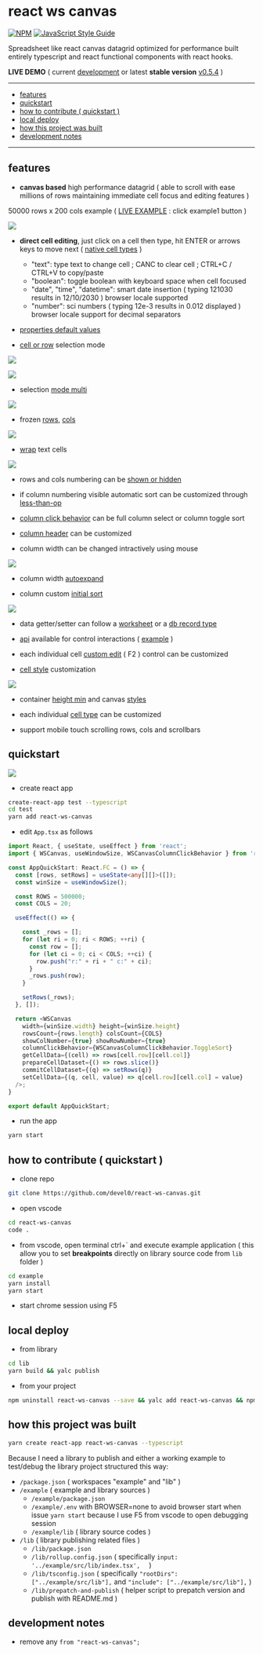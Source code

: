 # react ws canvas

[![NPM](https://img.shields.io/npm/v/react-ws-canvas.svg)](https://www.npmjs.com/package/react-ws-canvas) [![JavaScript Style Guide](https://img.shields.io/badge/code_style-standard-brightgreen.svg)](https://standardjs.com)

Spreadsheet like react canvas datagrid optimized for performance built entirely typescript and react functional components with react hooks.

**LIVE DEMO** ( current [development](https://codesandbox.io/s/github/devel0/react-ws-canvas/tree/master/example) or latest **stable version** [v0.5.4](https://codesandbox.io/s/github/devel0/react-ws-canvas/tree/4029b9f278824215ca2ffdf65cabe6e2ccf32c4c/example) )

---

- [features](#features)
- [quickstart](#quickstart)
- [how to contribute ( quickstart )](#how-to-contribute--quickstart-)
- [local deploy](#local-deploy)
- [how this project was built](#how-this-project-was-built)
- [development notes](#development-notes)

---

## features

- **canvas based** high performance datagrid ( able to scroll with ease millions of rows maintaining immediate cell focus and editing features )

50000 rows x 200 cols example ( [LIVE EXAMPLE](https://codesandbox.io/s/github/devel0/react-ws-canvas/tree/master/example) : click example1 button )

![](doc/50000rows_200cols.gif)

- **direct cell editing**, just click on a cell then type, hit ENTER or arrows keys to move next ( [native cell types][1] )
  - "text": type text to change cell ; CANC to clear cell ; CTRL+C / CTRL+V to copy/paste
  - "boolean": toggle boolean with keyboard space when cell focused
  - "date", "time", "datetime": smart date insertion ( typing 121030 results in 12/10/2030 ) browser locale supported
  - "number": sci numbers ( typing 12e-3 results in 0.012 displayed ) browser locale support for decimal separators

- [properties default values][22]

- [cell or row][2] selection mode

![](doc/selection-mode-cells.png)

![](doc/selection-mode-rows.png)

- selection [mode multi][9]

![](doc/selection-mode-multi.png)

- frozen [rows][3], [cols][4]

![](doc/frozen-rows-cols.png)

- [wrap][21] text cells

![](doc/text-wrap.gif)

- rows and cols numbering can be [shown or hidden][5]

- if column numbering visible automatic sort can be customized through [less-than-op][6]

- [column click behavior][12] can be full column select or column toggle sort

- [column header][15] can be customized

- column width can be changed intractively using mouse

![](doc/column-width-resize.png)

- column width [autoexpand][16]

- column custom [initial sort][18]

![](doc/initial-sort.png)

- data getter/setter can follow a [worksheet][7] or a [db record type][8]

- [api][10] available for control interactions ( [example][11] )

- each individual cell [custom edit][13] ( F2 ) control can be customized

- [cell style][19] customization

![](doc/cell-style-customization.png)

- container [height min][23] and canvas [styles][20]

- each individual [cell type][14] can be customized

- support mobile touch scrolling rows, cols and scrollbars

[1]: https://github.com/devel0/react-ws-canvas/blob/3160c5e6548f7543a63d8ae8ef81c896a5bcef9a/example/src/lib/WSCanvasColumn.tsx#L1
[2]: https://github.com/devel0/react-ws-canvas/blob/3160c5e6548f7543a63d8ae8ef81c896a5bcef9a/example/src/lib/WSCanvasProps.tsx#L30
[3]: https://github.com/devel0/react-ws-canvas/blob/3160c5e6548f7543a63d8ae8ef81c896a5bcef9a/example/src/lib/WSCanvasProps.tsx#L24
[4]: https://github.com/devel0/react-ws-canvas/blob/3160c5e6548f7543a63d8ae8ef81c896a5bcef9a/example/src/lib/WSCanvasProps.tsx#L26
[5]: https://github.com/devel0/react-ws-canvas/blob/3160c5e6548f7543a63d8ae8ef81c896a5bcef9a/example/src/lib/WSCanvasProps.tsx#L31-L34
[6]: https://github.com/devel0/react-ws-canvas/blob/3160c5e6548f7543a63d8ae8ef81c896a5bcef9a/example/src/lib/WSCanvasProps.tsx#L48-L49
[7]: https://github.com/devel0/react-ws-canvas/blob/6802447dac4247fcb6cd16cab14338d8c8b9dab7/example/src/Sample2.tsx#L98-L100
[8]: https://github.com/devel0/react-ws-canvas/blob/6802447dac4247fcb6cd16cab14338d8c8b9dab7/example/src/Sample3.tsx#L128-L130
[9]: https://github.com/devel0/react-ws-canvas/blob/3160c5e6548f7543a63d8ae8ef81c896a5bcef9a/example/src/lib/WSCanvasProps.tsx#L27-L28
[10]: https://github.com/devel0/react-ws-canvas/blob/3160c5e6548f7543a63d8ae8ef81c896a5bcef9a/example/src/lib/WSCanvasApi.tsx#L7
[11]: https://github.com/devel0/react-ws-canvas/blob/38997638bb5f1f043164fdf73802490cfafa06c3/example/src/App.tsx#L15
[12]: https://github.com/devel0/react-ws-canvas/blob/3160c5e6548f7543a63d8ae8ef81c896a5bcef9a/example/src/lib/WSCanvasProps.tsx#L35-L36
[13]: https://github.com/devel0/react-ws-canvas/blob/3160c5e6548f7543a63d8ae8ef81c896a5bcef9a/example/src/lib/WSCanvasProps.tsx#L44-L45
[14]: https://github.com/devel0/react-ws-canvas/blob/3160c5e6548f7543a63d8ae8ef81c896a5bcef9a/example/src/lib/WSCanvasProps.tsx#L50-L51
[15]: https://github.com/devel0/react-ws-canvas/blob/3160c5e6548f7543a63d8ae8ef81c896a5bcef9a/example/src/Sample2.tsx#L87
[16]: https://github.com/devel0/react-ws-canvas/blob/5a7b126b35a08350f1fb3409138c2dfee49360f4/example/src/lib/WSCanvasProps.tsx#L23-L24
[17]: https://github.com/devel0/react-ws-canvas/blob/5a7b126b35a08350f1fb3409138c2dfee49360f4/example/src/lib/WSCanvasProps.tsx#L68-L69
[18]: https://github.com/devel0/react-ws-canvas/blob/86ffa34c4b17f6f56b106119c7874c910df9c371/example/src/Sample2.tsx#L93-L99
[19]: https://github.com/devel0/react-ws-canvas/blob/eea7a9f653fe827300291b3b5b3e6870d9ff4692/example/src/Sample2.tsx#L100-L109
[20]: https://github.com/devel0/react-ws-canvas/blob/eea7a9f653fe827300291b3b5b3e6870d9ff4692/example/src/lib/WSCanvasProps.tsx#L143-L146
[21]: https://github.com/devel0/react-ws-canvas/blob/10556d1e377e8258077f4a87cffb21f722c7e4e6/example/src/lib/WSCanvasProps.tsx#L103-L104
[22]: https://github.com/devel0/react-ws-canvas/blob/6802447dac4247fcb6cd16cab14338d8c8b9dab7/example/src/lib/WSCanvasPropsDefault.tsx#L13
[23]: https://github.com/devel0/react-ws-canvas/blob/e756188d46ffe9fc96bc68d66de65aa6af42b146/example/src/Sample3.tsx#L120

## quickstart

![](doc/quickstart.png)

- create react app

```sh
create-react-app test --typescript
cd test
yarn add react-ws-canvas
```

- edit `App.tsx` as follows

```ts
import React, { useState, useEffect } from 'react';
import { WSCanvas, useWindowSize, WSCanvasColumnClickBehavior } from 'react-ws-canvas';

const AppQuickStart: React.FC = () => {
  const [rows, setRows] = useState<any[][]>([]);
  const winSize = useWindowSize();

  const ROWS = 500000;
  const COLS = 20;

  useEffect(() => {

    const _rows = [];
    for (let ri = 0; ri < ROWS; ++ri) {
      const row = [];
      for (let ci = 0; ci < COLS; ++ci) {
        row.push("r:" + ri + " c:" + ci);
      }
      _rows.push(row);
    }

    setRows(_rows);
  }, []);

  return <WSCanvas
    width={winSize.width} height={winSize.height}
    rowsCount={rows.length} colsCount={COLS}
    showColNumber={true} showRowNumber={true}
    columnClickBehavior={WSCanvasColumnClickBehavior.ToggleSort}
    getCellData={(cell) => rows[cell.row][cell.col]}
    prepareCellDataset={() => rows.slice()}
    commitCellDataset={(q) => setRows(q)}
    setCellData={(q, cell, value) => q[cell.row][cell.col] = value}
  />;
}

export default AppQuickStart;
```

- run the app

```sh
yarn start
```

## how to contribute ( quickstart )

- clone repo

```sh
git clone https://github.com/devel0/react-ws-canvas.git
```

- open vscode

```sh
cd react-ws-canvas
code .
```

- from vscode, open terminal ctrl+\` and execute example application ( this allow you to set **breakpoints** directly on library source code from `lib` folder )

```sh
cd example
yarn install
yarn start
```

- start chrome session using F5

## local deploy

- from library

```sh
cd lib
yarn build && yalc publish
```

- from your project

```sh
npm uninstall react-ws-canvas --save && yalc add react-ws-canvas && npm install
```

## how this project was built

```sh
yarn create react-app react-ws-canvas --typescript
```

Because I need a library to publish and either a working example to test/debug the library project structured this way:

- `/package.json` ( workspaces "example" and "lib" )
- `/example` ( example and library sources )
  - `/example/package.json`
  - `/example/.env` with BROWSER=none to avoid browser start when issue `yarn start` because I use F5 from vscode to open debugging session
  - `/example/lib` ( library source codes )
- `/lib` ( library publishing related files )
  - `/lib/package.json`
  - `/lib/rollup.config.json` ( specifically `input: '../example/src/lib/index.tsx',  ` )
  - `/lib/tsconfig.json` ( specifically `"rootDirs": ["../example/src/lib"],` and `"include": ["../example/src/lib"],` )
  - `/lib/prepatch-and-publish` ( helper script to prepatch version and publish with README.md )

## development notes

- remove any `from "react-ws-canvas";`

